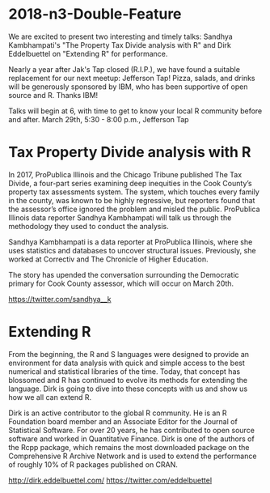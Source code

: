 # 2018-n3-Double-Feature 

We are excited to present two interesting and timely talks: Sandhya Kambhampati's "The Property Tax Divide analysis with R" and Dirk Eddelbuettel on "Extending R" for performance.

Nearly a year after Jak's Tap closed (R.I.P.), we have found a suitable replacement for our next meetup: Jefferson Tap! Pizza, salads, and drinks will be generously sponsored by IBM, who has been supportive of open source and R. Thanks IBM!

Talks will begin at 6, with time to get to know your local R community before and after. March 29th, 5:30 - 8:00 p.m., Jefferson Tap

# Tax Property Divide analysis with R

In 2017, ProPublica Illinois and the Chicago Tribune published The Tax Divide, a four-part series examining deep inequities in the Cook County’s property tax assessments system. The system, which touches every family in the county, was known to be highly regressive, but reporters found that the assessor’s office ignored the problem and misled the public. ProPublica Illinois data reporter Sandhya Kambhampati will talk us through the methodology they used to conduct the analysis.

Sandhya Kambhampati is a data reporter at ProPublica Illinois, where she uses statistics and databases to uncover structural issues. Previously, she worked at Correctiv and The Chronicle of Higher Education.

The story has upended the conversation surrounding the Democratic primary for Cook County assessor, which will occur on March 20th.

https://twitter.com/sandhya__k

# Extending R

From the beginning, the R and S languages were designed to provide an environment for data analysis with quick and simple access to the best
numerical and statistical libraries of the time. Today, that concept has
blossomed and R has continued to evolve its methods for extending the
language. Dirk is going to dive into these concepts with us and show us how we all can extend R.

Dirk is an active contributor to the global R community. He is an R Foundation board member and an Associate Editor for the Journal of Statistical Software. For over 20 years, he has contributed to open source software and worked in Quantitative Finance. Dirk is one of the authors of the Rcpp package, which remains the most downloaded package on the Comprehensive R Archive Network and is used to extend the performance of roughly 10% of R packages published on CRAN.

http://dirk.eddelbuettel.com/
https://twitter.com/eddelbuettel